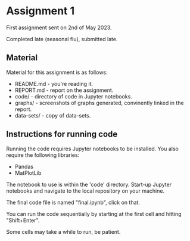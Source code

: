 # Assignment 1

First assignment sent on 2nd of May 2023.

Completed late (seasonal flu), submitted late.

## Material

Material for this assignment is as follows:

 - README.md - you're reading it.
 - REPORT.md - report on the assignment.
 - code/ - directory of code in Jupyter notebooks.
 - graphs/ - screenshots of graphs generated, convinently linked in the report.
 - data-sets/ - copy of data-sets.
 
## Instructions for running code

Running the code requires Jupyter notebooks to be installed. You also require
the following libraries:

 - Pandas
 - MatPlotLib
 
The notebook to use is within the 'code' directory. Start-up Jupyter notebooks
and navigate to the local repository on your machine.

The final code file is named "final.ipynb", click on that.

You can run the code sequentially by starting at the first cell and hitting
"Shift+Enter".

Some cells may take a while to run, be patient.

